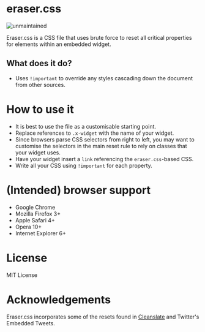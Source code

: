 # eraser.css

![unmaintained](http://img.shields.io/badge/status-unmaintained-red.png)

Eraser.css is a CSS file that uses brute force to reset all critical properties
for elements within an embedded widget.

## What does it do?

* Uses `!important` to override any styles cascading down the document from other sources.

# How to use it

* It is best to use the file as a customisable starting point.
* Replace references to `.x-widget` with the name of your widget.
* Since browsers parse CSS selectors from right to left, you may want to
  customise the selectors in the main reset rule to rely on classes that your
  widget uses.
* Have your widget insert a `link` referencing the `eraser.css`-based CSS.
* Write all your CSS using `!important` for each property.

# (Intended) browser support

* Google Chrome
* Mozilla Firefox 3+
* Apple Safari 4+
* Opera 10+
* Internet Explorer 6+

# License

MIT License

# Acknowledgements

Eraser.css incorporates some of the resets found in
[Cleanslate](https://github.com/premasagar/cleanslate) and Twitter's Embedded
Tweets.
